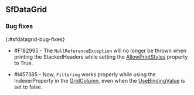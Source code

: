 ## SfDataGrid

### Bug fixes
{:#sfdatagrid-bug-fixes}

* \#F182995 - The `NullReferenceException` will no longer be thrown when printing the StackedHeaders while setting the [AllowPrintStyles](https://help.syncfusion.com/cr/wpf/Syncfusion.UI.Xaml.Grid.PrintSettings.html#Syncfusion_UI_Xaml_Grid_PrintSettings_AllowPrintStyles) property to True.

* \#I457385 - Now, `Filtering` works properly while using the IndexerProperty in the [GridColumn](https://help.syncfusion.com/cr/wpf/Syncfusion.UI.Xaml.Grid.GridColumn.html), even when the [UseBindingValue](https://help.syncfusion.com/cr/wpf/Syncfusion.UI.Xaml.Grid.GridColumn.html#Syncfusion_UI_Xaml_Grid_GridColumn_UseBindingValue) is set to false.